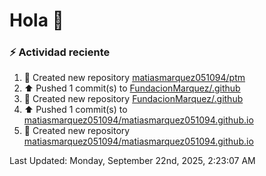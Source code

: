 # Hola 👋 

### :zap: Actividad reciente

<!--RECENT_ACTIVITY:start-->
1. 📔 Created new repository [matiasmarquez051094/ptm](https://github.com/matiasmarquez051094/ptm)<br>
2. ⬆️ Pushed 1 commit(s) to [FundacionMarquez/.github](https://github.com/FundacionMarquez/.github)<br>
3. 📔 Created new repository [FundacionMarquez/.github](https://github.com/FundacionMarquez/.github)<br>
4. ⬆️ Pushed 1 commit(s) to [matiasmarquez051094/matiasmarquez051094.github.io](https://github.com/matiasmarquez051094/matiasmarquez051094.github.io)<br>
5. 📔 Created new repository [matiasmarquez051094/matiasmarquez051094.github.io](https://github.com/matiasmarquez051094/matiasmarquez051094.github.io)<br>
<!--RECENT_ACTIVITY:end-->


<!--RECENT_ACTIVITY:last_update-->
Last Updated: Monday, September 22nd, 2025, 2:23:07 AM
<!--RECENT_ACTIVITY:last_update_end-->
